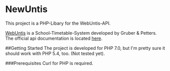 # NewUntis
This project is a PHP-Libary for the WebUntis-API.

[WebUntis](http://www.grupet.at/HTML/produkteUntis.php?p=webuntis) is a School-Timetable-System developed by Gruber & Petters. The official api documentation is located [here](https://api.webuntis.dk/api/).

##Getting Started
The project is developed for PHP 7.0, but I'm pretty sure it should work with PHP 5.4, too. (Not tested yet).

###Prerequisites
Curl for PHP is required.
